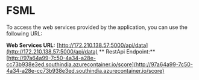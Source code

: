 # FSML
To access the web services provided by the application, you can use the following URL:

**Web Services URL:** [http://172.210.138.57:5000/api/data](http://172.210.138.57:5000/api/data)
** RestApi Endpoint:** [http://97a64a99-7c50-4a34-a28e-cc73b938e3ed.southindia.azurecontainer.io/score](http://97a64a99-7c50-4a34-a28e-cc73b938e3ed.southindia.azurecontainer.io/score)
